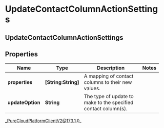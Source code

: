 # UpdateContactColumnActionSettings

## UpdateContactColumnActionSettings

## Properties

|Name | Type | Description | Notes|
|------------ | ------------- | ------------- | -------------|
| **properties** | **[String:String]** | A mapping of contact columns to their new values. | |
| **updateOption** | **String** | The type of update to make to the specified contact column(s). | |



_PureCloudPlatformClientV2@173.1.0_
